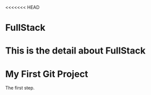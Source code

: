 <<<<<<< HEAD
# FullStack
This is the detail about FullStack
=======
# My First Git Project
The first step.
